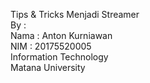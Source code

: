 Tips & Tricks Menjadi Streamer
<br>
By : 
<br>
Nama : Anton Kurniawan<br>
NIM : 20175520005<br>
Information Technology<br>
Matana University<br>



